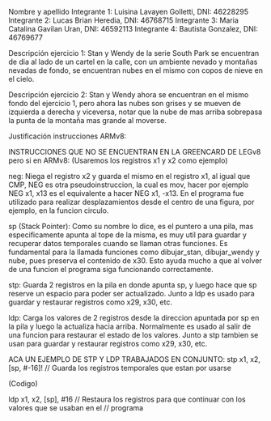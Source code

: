 Nombre y apellido 
Integrante 1: Luisina Lavayen Golletti, DNI: 46228295
Integrante 2: Lucas Brian Heredia, DNI: 46768715
Integrante 3: Maria Catalina Gavilan Uran, DNI: 46592113
Integrante 4: Bautista Gonzalez, DNI: 46769677 


Descripción ejercicio 1: 
Stan y Wendy de la serie South Park se encuentran de dia al lado de un cartel en la calle, con un ambiente nevado y montañas nevadas de fondo, se encuentran nubes en el mismo con copos de nieve en el cielo. 

Descripción ejercicio 2:
Stan y Wendy ahora se encuentran en el mismo fondo del ejercicio 1, pero ahora las nubes son grises y se mueven de izquierda a derecha y viceversa, notar que la nube de mas arriba sobrepasa la punta de la montaña mas grande al moverse. 

Justificación instrucciones ARMv8:

INSTRUCCIONES QUE NO SE ENCUENTRAN EN LA GREENCARD DE LEGv8 pero si en ARMv8: 
(Usaremos los registros x1 y x2 como ejemplo)   

neg: Niega el registro x2 y guarda el mismo en el registro x1, al igual que CMP, NEG es otra pseudoinstruccion, la cual es mov, hacer por ejemplo NEG x1, x13 es el equivalente a hacer NEG x1, -x13. 
En el programa fue utilizado para realizar desplazamientos desde el centro de una figura, por ejemplo, en la funcion circulo.

sp (Stack Pointer): Como su nombre lo dice, es el puntero a una pila, mas especificamente apunta al tope de la misma, es muy util para guardar y recuperar datos temporales cuando se llaman otras funciones. Es fundamental para la llamada funciones como dibujar_stan, dibujar_wendy y nube, pues preserva el contenido de x30. Esto ayuda mucho a que al volver de una funcion el programa siga funcionando correctamente.

stp: Guarda 2 registros en la pila en donde apunta sp, y luego hace que sp reserve un espacio para poder ser actualizado. Junto a ldp es usado para guardar y restaurar registros como x29, x30, etc. 

ldp: Carga los valores de 2 registros desde la direccion apuntada por sp en la pila y luego la actualiza hacia arriba. Normalmente es usado al salir de una funcion para restaurar el estado de los valores. Junto a stp tambien se usan para guardar y restaurar registros como x29, x30, etc. 

ACA UN EJEMPLO DE STP Y LDP TRABAJADOS EN CONJUNTO:
stp x1, x2, [sp, #-16]!   // Guarda los registros temporales que estan por usarse  

(Codigo) 
   
ldp x1, x2, [sp], #16     // Restaura los registros para que continuar con los valores que se usaban en el 
                          // programa 
